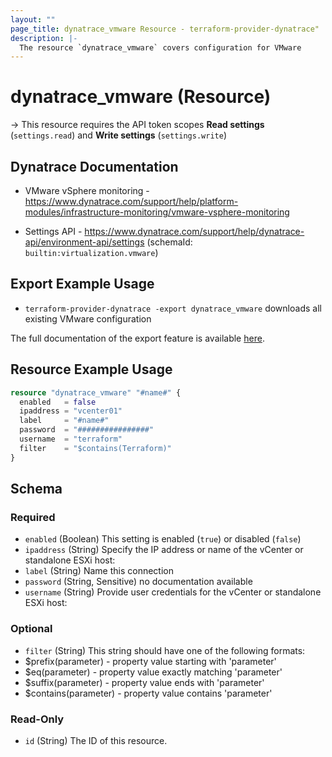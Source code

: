 ```yaml
---
layout: ""
page_title: dynatrace_vmware Resource - terraform-provider-dynatrace"
description: |-
  The resource `dynatrace_vmware` covers configuration for VMware
---
```


# dynatrace_vmware (Resource)

-> This resource requires the API token scopes **Read settings** (`settings.read`) and **Write settings** (`settings.write`)

## Dynatrace Documentation

- VMware vSphere monitoring - https://www.dynatrace.com/support/help/platform-modules/infrastructure-monitoring/vmware-vsphere-monitoring

- Settings API - https://www.dynatrace.com/support/help/dynatrace-api/environment-api/settings (schemaId: `builtin:virtualization.vmware`)

## Export Example Usage

- `terraform-provider-dynatrace -export dynatrace_vmware` downloads all existing VMware configuration

The full documentation of the export feature is available [here](https://registry.terraform.io/providers/dynatrace-oss/dynatrace/latest/docs/guides/export-v2).

## Resource Example Usage

```terraform
resource "dynatrace_vmware" "#name#" {
  enabled   = false
  ipaddress = "vcenter01"
  label     = "#name#"
  password  = "################"
  username  = "terraform"
  filter    = "$contains(Terraform)"
}
```

<!-- schema generated by tfplugindocs -->
## Schema

### Required

- `enabled` (Boolean) This setting is enabled (`true`) or disabled (`false`)
- `ipaddress` (String) Specify the IP address or name of the vCenter or standalone ESXi host:
- `label` (String) Name this connection
- `password` (String, Sensitive) no documentation available
- `username` (String) Provide user credentials for the vCenter or standalone ESXi host:

### Optional

- `filter` (String) This string should have one of the following formats:
- $prefix(parameter) - property value starting with 'parameter'
- $eq(parameter) - property value exactly matching 'parameter'
- $suffix(parameter) - property value ends with 'parameter'
- $contains(parameter) - property value contains 'parameter'

### Read-Only

- `id` (String) The ID of this resource.
 